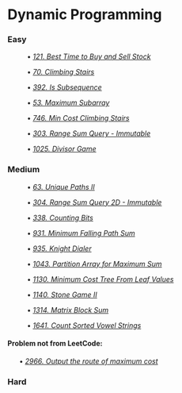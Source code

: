 # Dynamic Programming

### Easy

&nbsp; &nbsp; &nbsp; &nbsp; &nbsp; • *[121. Best Time to Buy and Sell Stock](BestTimeToBuyAndSellStock121/)*

&nbsp; &nbsp; &nbsp; &nbsp; &nbsp; • *[70. Climbing Stairs](ClimbingStairs70/)*

&nbsp; &nbsp; &nbsp; &nbsp; &nbsp; • *[392. Is Subsequence](IsSubsequence392/)*

&nbsp; &nbsp; &nbsp; &nbsp; &nbsp; • *[53. Maximum Subarray](MaximumSubarray53/)*

&nbsp; &nbsp; &nbsp; &nbsp; &nbsp; • *[746. Min Cost Climbing Stairs](MinCostClimbingStairs746/)*

&nbsp; &nbsp; &nbsp; &nbsp; &nbsp; • *[303. Range Sum Query - Immutable](RangeSumQueryImmutable303/)*

&nbsp; &nbsp; &nbsp; &nbsp; &nbsp; • *[1025. Divisor Game](DivisorGame1025/)*

### Medium

&nbsp; &nbsp; &nbsp; &nbsp; &nbsp; • *[63. Unique Paths II](UniquePathsII63/)*

&nbsp; &nbsp; &nbsp; &nbsp; &nbsp; • *[304. Range Sum Query 2D - Immutable](RangeSumQuery2DImmutable304/)*

&nbsp; &nbsp; &nbsp; &nbsp; &nbsp; • *[338. Counting Bits](CountingBits338/)*

&nbsp; &nbsp; &nbsp; &nbsp; &nbsp; • *[931. Minimum Falling Path Sum](MinimumFallingPathSum931/)*

&nbsp; &nbsp; &nbsp; &nbsp; &nbsp; • *[935. Knight Dialer](KnightDialer935/)*

&nbsp; &nbsp; &nbsp; &nbsp; &nbsp; • *[1043. Partition Array for Maximum Sum](PartitionArrayForMaximumSum1043/)*

&nbsp; &nbsp; &nbsp; &nbsp; &nbsp; • *[1130. Minimum Cost Tree From Leaf Values](MinimumCostTreeFromLeafValues1130/)*

&nbsp; &nbsp; &nbsp; &nbsp; &nbsp; • *[1140. Stone Game II](StoneGameII1140/)*

&nbsp; &nbsp; &nbsp; &nbsp; &nbsp; • *[1314. Matrix Block Sum](MatrixBlockSum1314/)*

&nbsp; &nbsp; &nbsp; &nbsp; &nbsp; • *[1641. Count Sorted Vowel Strings](CountSortedVowelStrings1641/)*

#### Problem not from LeetCode:
&nbsp; &nbsp; &nbsp; • *[2966. Output the route of maximum cost](notLeetOutputTheRouteOfMaximumCost2966/)*

### Hard
